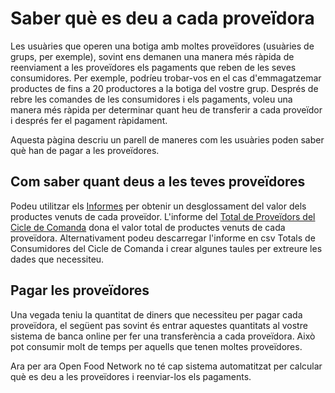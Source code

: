 # Saber què es deu a cada proveïdora

Les usuàries que operen una botiga amb moltes proveïdores \(usuàries de grups, per exemple\), sovint ens demanen una manera més ràpida de reenviament a les proveïdores els pagaments que reben de les seves consumidores. Per exemple, podríeu trobar-vos en el cas d'emmagatzemar productes de fins a 20 productores a la botiga del vostre grup. Després de rebre les comandes de les consumidores i els pagaments, voleu una manera més ràpida per determinar quant heu de transferir a cada proveïdor i després fer el pagament ràpidament.

Aquesta pàgina descriu un parell de maneres com les usuàries poden saber què han de pagar a les proveïdores.

## **Com saber quant deus a les teves proveïdores**

Podeu utilitzar els [Informes](https://guia.katuma.org/~/edit/drafts/-LY14nsMRsgqsxiR1w1b/basic-features/informes) per obtenir un desglossament del valor dels productes venuts de cada proveïdor. L'informe del [Total de Proveïdors del Cicle de Comanda](https://guia.katuma.org/~/edit/drafts/-LY14nsMRsgqsxiR1w1b/basic-features/informes#total-de-proveidors-del-cicle-de-comandes) dona el valor total de productes venuts de cada proveïdora. Alternativament podeu descarregar l'informe en csv Totals de Consumidores del Cicle de Comanda i crear algunes taules per extreure les dades que necessiteu.

## **Pagar les proveïdores**

Una vegada teniu la quantitat de diners que necessiteu per pagar cada proveïdora, el següent pas sovint és entrar aquestes quantitats al vostre sistema de banca online per fer una transferència a cada proveïdora. Això pot consumir molt de temps per aquells que tenen moltes proveïdores.

Ara per ara Open Food Network no té cap sistema automatitzat per calcular què es deu a les proveïdores i reenviar-los els pagaments.



